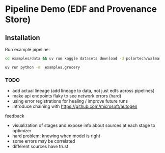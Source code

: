 # Pipeline Demo (EDF and Provenance Store)


## Installation

Run example pipeline:
```bash
cd examples/data && uv run kaggle datasets download -d polartech/walmart-grocery-product-dataset && unzip walmart-grocery-product-dataset.zip

uv run python -m  examples.grocery
```


### TODO
- add actual lineage (add lineage to data, not just edfs across pipelines)
- make api endpoints flaky to see network errors (hard)
- using error registrations for healing / improve future runs
- introduce chaining with https://github.com/microsoft/autogen

feedback
- visualization of stages and expose info about sources at each stage to optimizer
- hard problem: knowing when model is right
- some errors may be correlated
- different sources have trust
